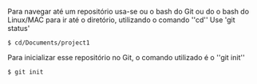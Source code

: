 Para navegar até um repositório usa-se ou o bash do Git ou do o bash do Linux/MAC para ir até o diretório, utilizando o comando ''cd''
Use 'git status'

```
$ cd/Documents/project1
```

Para inicializar esse repositório no Git, o comando utilizado é o ''git init''

```
$ git init
```
